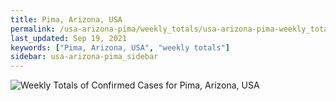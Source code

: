 ```yaml
---
title: Pima, Arizona, USA
permalink: /usa-arizona-pima/weekly_totals/usa-arizona-pima-weekly_totals.html
last_updated: Sep 19, 2021
keywords: ["Pima, Arizona, USA", "weekly totals"]
sidebar: usa-arizona-pima_sidebar
---
```


![Weekly Totals of Confirmed Cases for Pima, Arizona, USA](/covid_tracker/images/graphs/usa-arizona-pima-weekly_totals_graph.png)
